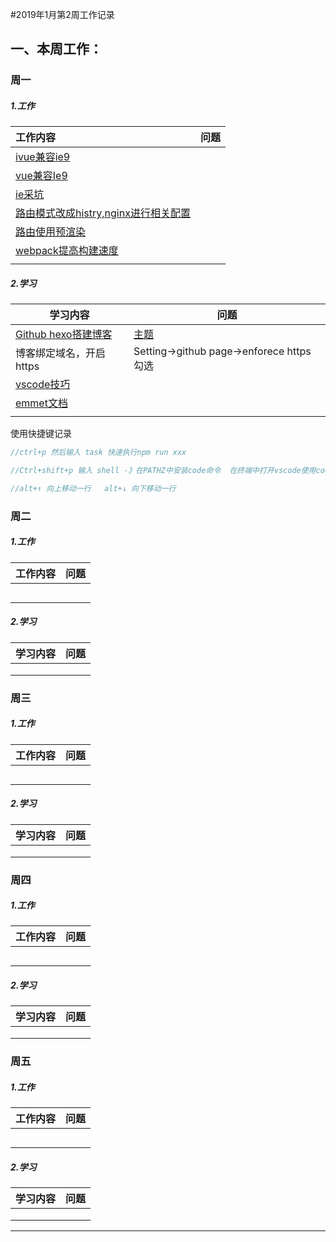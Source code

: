 #2019年1月第2周工作记录

## 一、本周工作：

### 周一

##### 1.工作



| 工作内容                                                     | 问题 |
| :----------------------------------------------------------- | ---- |
| [ivue兼容ie9](https://juejin.im/post/5b94f141f265da0ada5222dc) |      |
| [vue兼容Ie9](https://juejin.im/post/5b2868b46fb9a00e6f65f87e) |      |
| [ie采坑](https://juejin.im/post/59bd51c55188257e93495c49)    |      |
| [路由模式改成histry,nginx进行相关配置](https://juejin.im/post/59d49d976fb9a00a571d651d) |      |
| [路由使用预渲染](https://juejin.im/post/59d49d976fb9a00a571d651d) |      |
| [webpack提高构建速度](http://www.hangge.com/blog/cache/detail_2105.html) |      |
|                                                              |      |

##### 2.学习



| 学习内容                                                     | 问题                                                         |
| ------------------------------------------------------------ | ------------------------------------------------------------ |
| [Github hexo搭建博客](https://zhuanlan.zhihu.com/p/25729240) | [主题](https://godbmw.com/passages/2018-11-15-theme-bmw-docs-zh/) |
| 博客绑定域名，开启https                                      | Setting->github page->enforece https勾选                     |
| [vscode技巧](https://zhuanlan.zhihu.com/p/36159476)          |                                                              |
| [emmet文档](https://docs.emmet.io/cheat-sheet/)              |                                                              |
|                                                              |                                                              |

使用快捷键记录

```js
//ctrl+p 然后输入 task 快速执行npm run xxx

//Ctrl+shift+p 输入 shell -》在PATHZ中安装code命令  在终端中打开vscode使用code

//alt+↑ 向上移动一行   alt+↓ 向下移动一行


```



### 周二

##### 1.工作



| 工作内容 | 问题 |
| :------- | ---- |
|          |      |
|          |      |
|          |      |
|          |      |
|          |      |

##### 2.学习



| 学习内容 | 问题 |
| -------- | ---- |
|          |      |
|          |      |
|          |      |



### 周三

##### 1.工作



| 工作内容 | 问题 |
| :------- | ---- |
|          |      |
|          |      |
|          |      |
|          |      |
|          |      |

##### 2.学习



| 学习内容 | 问题 |
| -------- | ---- |
|          |      |
|          |      |
|          |      |

### 周四

##### 1.工作



| 工作内容 | 问题 |
| :------- | ---- |
|          |      |
|          |      |
|          |      |
|          |      |
|          |      |

##### 2.学习



| 学习内容 | 问题 |
| -------- | ---- |
|          |      |
|          |      |
|          |      |

### 周五

##### 1.工作



| 工作内容 | 问题 |
| :------- | ---- |
|          |      |
|          |      |
|          |      |
|          |      |
|          |      |

##### 2.学习



| 学习内容 | 问题 |
| -------- | ---- |
|          |      |
|          |      |
|          |      |





------

## 
